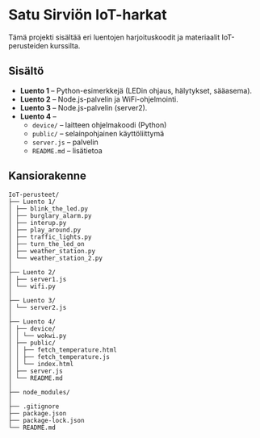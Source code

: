 # Satu Sirviön IoT-harkat 
Tämä projekti sisältää eri luentojen harjoituskoodit ja materiaalit IoT-perusteiden kurssilta.  

## Sisältö

- **Luento 1** – Python-esimerkkejä (LEDin ohjaus, hälytykset, sääasema).
- **Luento 2** – Node.js-palvelin ja WiFi-ohjelmointi.
- **Luento 3** – Node.js-palvelin (server2).
- **Luento 4** –  
  - `device/` – laitteen ohjelmakoodi (Python)
  - `public/` – selainpohjainen käyttöliittymä  
  - `server.js` – palvelin
  - `README.md` – lisätietoa   

## Kansiorakenne
```
IoT-perusteet/
├── Luento 1/
│ ├── blink_the_led.py
│ ├── burglary_alarm.py
│ ├── interup.py
│ ├── play_around.py
│ ├── traffic_lights.py
│ ├── turn_the_led_on
│ ├── weather_station.py
│ └── weather_station_2.py
│
├── Luento 2/
│ ├── server1.js
│ └── wifi.py
│
├── Luento 3/
│ └── server2.js
│
├── Luento 4/
│ ├── device/
│ │ └── wokwi.py
│ ├── public/
│ │ ├── fetch_temperature.html
│ │ ├── fetch_temperature.js
│ │ └── index.html
│ ├── server.js
│ └── README.md
│
├── node_modules/
│
├── .gitignore
├── package.json
├── package-lock.json
└── README.md       